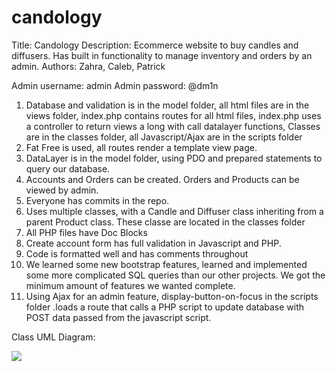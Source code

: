 # candology

Title: Candology
Description: Ecommerce website to buy candles and diffusers. Has built in functionality to manage inventory and orders by an admin.
Authors: Zahra, Caleb, Patrick

Admin username: admin
Admin password: @dm1n

1. Database and validation is in the model folder, all html files are in the views folder, index.php contains routes for all html files, index.php uses a controller to return views a long with call datalayer functions, Classes are in the classes folder, all Javascript/Ajax are in the scripts folder
2. Fat Free is used, all routes render a template view page.
3. DataLayer is in the model folder, using PDO and prepared statements to query our database.
4. Accounts and Orders can be created. Orders and Products can be viewed by admin.
5. Everyone has commits in the repo.
6. Uses multiple classes, with a Candle and Diffuser class inheriting from a parent Product class. These classe are located in the classes folder
7. All PHP files have Doc Blocks
8. Create account form has full validation in Javascript and PHP.
9. Code is formatted well and has comments throughout
10. We learned some new bootstrap features, learned and implemented some more complicated SQL queries than our other projects. We got the minimum amount of features we wanted complete.
11. Using Ajax for an admin feature, display-button-on-focus in the scripts folder .loads a route that calls a PHP script to update database with POST data passed from the javascript script.


Class UML Diagram:

[![](https://mermaid.ink/img/pako:eNqFlVFPwjAQx7_K0vgACb74uPiCgomJEgxIollialugceuW9mZE9Lt729oxuoLwsv7-t7vrv1fYE5ZzQWLCUmrMRNKNplmiIvzUJJrrnJcMEtVAu4ziSCqILt6KZn3PfdmAlmpziJjRTPwXMxGGaVmAzM9Xe1q-nEklmeh3uxEwd60OhqfVqs1zeqfFc2HY4QkZuxsMEVctHgdc_1xeRrdU8bTtv1nhqxdv76VWIJ2HrYA5b1CpigXzTeR6XRqhnejWdU7DhIIex5SLSnAb6EimI3WH5LlT4dllX6v2yFuWBliV281PC0VGZeoxPGMhwIOUcy2MufIwk7Dz0Lcsegkp-N0wqvmszAJ0-lU85gq2YelFUO0rn5-eKWjtXXfCDvghjBtv-nxa2dPHi9qhPh9bk_rKLfrUp6-yCCVHtwIZGsPCgvPspFrZFhBXq-5EN0M25plsUb2wA4BPbn4O2A7QMa6tqMNdTV9pjT2ujd3C4VJqcCfvQ5xGe_1cASs0Ow7QZQ40PYFtKuPJ0kyzojm24y8ZkUxo3AHHH_R99U5CYCvwxpEYHznVHwlJ1C_GlQXH05xyCbkm8ZqmRowILSFf7BQjMehSuCD7p2Cjfv8AKOP4YA)](https://mermaid-js.github.io/mermaid-live-editor/edit#pako:eNqFlVFPwjAQx7_K0vgACb74uPiCgomJEgxIollialugceuW9mZE9Lt729oxuoLwsv7-t7vrv1fYE5ZzQWLCUmrMRNKNplmiIvzUJJrrnJcMEtVAu4ziSCqILt6KZn3PfdmAlmpziJjRTPwXMxGGaVmAzM9Xe1q-nEklmeh3uxEwd60OhqfVqs1zeqfFc2HY4QkZuxsMEVctHgdc_1xeRrdU8bTtv1nhqxdv76VWIJ2HrYA5b1CpigXzTeR6XRqhnejWdU7DhIIex5SLSnAb6EimI3WH5LlT4dllX6v2yFuWBliV281PC0VGZeoxPGMhwIOUcy2MufIwk7Dz0Lcsegkp-N0wqvmszAJ0-lU85gq2YelFUO0rn5-eKWjtXXfCDvghjBtv-nxa2dPHi9qhPh9bk_rKLfrUp6-yCCVHtwIZGsPCgvPspFrZFhBXq-5EN0M25plsUb2wA4BPbn4O2A7QMa6tqMNdTV9pjT2ujd3C4VJqcCfvQ5xGe_1cASs0Ow7QZQ40PYFtKuPJ0kyzojm24y8ZkUxo3AHHH_R99U5CYCvwxpEYHznVHwlJ1C_GlQXH05xyCbkm8ZqmRowILSFf7BQjMehSuCD7p2Cjfv8AKOP4YA)
